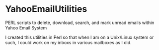 # YahooEmailUtilities
PERL scripts to delete, download, search, and mark unread emails within Yahoo Email System

I created this utilities in Perl so that when I am on a Unix/Linux system or such, I could work on my inboxs in various mailboxes as I did.
